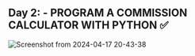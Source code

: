 ## Day 2: - PROGRAM A COMMISSION CALCULATOR WITH PYTHON ✅
![Screenshot from 2024-04-17 20-43-38](https://github.com/Marouane-Elgoumiri/Python_Challenges/assets/96888594/469f6aa3-6db9-4d14-8be4-fe622270ed9a)
